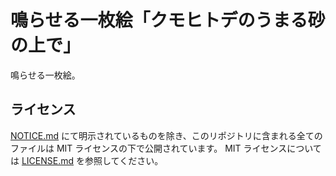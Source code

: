 # 鳴らせる一枚絵「クモヒトデのうまる砂の上で」

鳴らせる一枚絵。

## ライセンス

[NOTICE.md](NOTICE.md) にて明示されているものを除き、このリポジトリに含まれる全てのファイルは MIT ライセンスの下で公開されています。
MIT ライセンスについては [LICENSE.md](LICENSE.md) を参照してください。
